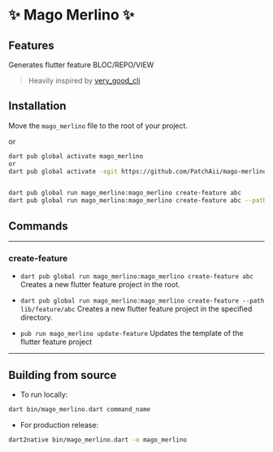 # ✨ Mago Merlino ✨

## Features

Generates flutter feature BLOC/REPO/VIEW

> Heavily inspired by [very_good_cli](<https://github.com/VeryGoodOpenSource/very_good_cli>)

## Installation

Move the `mago_merlino` file to the root of your project.

or

```sh
dart pub global activate mago_merlino
or
dart pub global activate -sgit https://github.com/PatchAii/mago-merlino.git


dart pub global run mago_merlino:mago_merlino create-feature abc
dart pub global run mago_merlino:mago_merlino create-feature abc --path lib/feature/abc
```

## Commands

---

### create-feature

* `dart pub global run mago_merlino:mago_merlino create-feature abc`
Creates a new flutter feature project in the root.

* `dart pub global run mago_merlino:mago_merlino create-feature --path lib/feature/abc`
Creates a new flutter feature project in the specified directory.

* `pub run mago_merlino update-feature`
Updates the template of the flutter feature project

---

## Building from source

* To run locally:

```sh
dart bin/mago_merlino.dart command_name
```

* For production release:

```sh
dart2native bin/mago_merlino.dart -o mago_merlino
```
